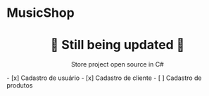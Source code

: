 # MusicShop
<h1 align="center">  🚧 Still being updated 🚧
</h1>
<p align="center"> Store project open source in C#</p>
- [x] Cadastro de usuário
- [x] Cadastro de cliente
- [ ] Cadastro de produtos
